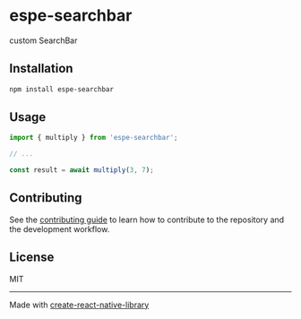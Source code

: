 # espe-searchbar

custom SearchBar

## Installation

```sh
npm install espe-searchbar
```

## Usage


```js
import { multiply } from 'espe-searchbar';

// ...

const result = await multiply(3, 7);
```


## Contributing

See the [contributing guide](CONTRIBUTING.md) to learn how to contribute to the repository and the development workflow.

## License

MIT

---

Made with [create-react-native-library](https://github.com/callstack/react-native-builder-bob)
